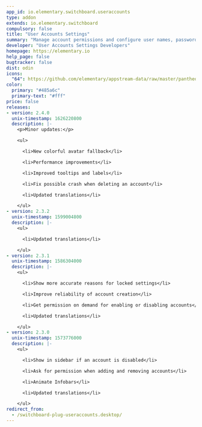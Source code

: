 ```yaml
---
app_id: io.elementary.switchboard.useraccounts
type: addon
extends: io.elementary.switchboard
compulsory: false
title: "User Accounts Settings"
summary: "Manage account permissions and configure user names, passwords, and photos"
developer: "User Accounts Settings Developers"
homepage: https://elementary.io
help_page: false
bugtracker: false
dist: odin
icons:
  "64": https://github.com/elementary/appstream-data/raw/master/pantheon-data/main/icons/64x64/switchboard-plug-useraccounts_system-users.png
color:
  primary: "#485a6c"
  primary-text: "#fff"
price: false
releases:
- version: 2.4.0
  unix-timestamp: 1626220800
  description: |-
    <p>Minor updates:</p>

    <ul>

      <li>New colorful avatar fallback</li>

      <li>Performance improvements</li>

      <li>Improved tooltips and labels</li>

      <li>Fix possible crash when deleting an account</li>

      <li>Updated translations</li>

    </ul>
- version: 2.3.2
  unix-timestamp: 1599004800
  description: |-
    <ul>

      <li>Updated translations</li>

    </ul>
- version: 2.3.1
  unix-timestamp: 1586304000
  description: |-
    <ul>

      <li>Show more accurate reasons for locked settings</li>

      <li>Improve reliability of account creation</li>

      <li>Get permission on demand for enabling or disabling accounts</li>

      <li>Updated translations</li>

    </ul>
- version: 2.3.0
  unix-timestamp: 1573776000
  description: |-
    <ul>

      <li>Show in sidebar if an account is disabled</li>

      <li>Ask for permission when adding and removing accounts</li>

      <li>Animate Infobars</li>

      <li>Updated translations</li>

    </ul>
redirect_from:
  - /switchboard-plug-useraccounts.desktop/
---
```



